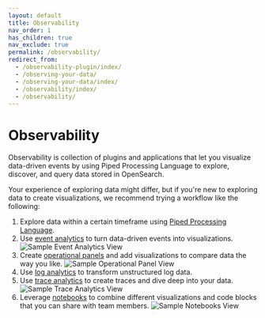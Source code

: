 ```yaml
---
layout: default
title: Observability
nav_order: 1
has_children: true
nav_exclude: true
permalink: /observability/
redirect_from:
  - /observability-plugin/index/
  - /observing-your-data/
  - /observing-your-data/index/
  - /observability/index/
  - /observability/
---
```


# Observability

Observability is collection of plugins and applications that let you visualize data-driven events by using Piped Processing Language to explore, discover, and query data stored in OpenSearch.

Your experience of exploring data might differ, but if you're new to exploring data to create visualizations, we recommend trying a workflow like the following:

1. Explore data within a certain timeframe using [Piped Processing Language]({{site.url}}{{site.baseurl}}/search-plugins/sql/ppl/index).
2. Use [event analytics]({{site.url}}{{site.baseurl}}/observing-your-data/event-analytics) to turn data-driven events into visualizations.
  ![Sample Event Analytics View]({{site.url}}{{site.baseurl}}/images/event-analytics.png)
3. Create [operational panels]({{site.url}}{{site.baseurl}}/observing-your-data/operational-panels) and add visualizations to compare data the way you like.
  ![Sample Operational Panel View]({{site.url}}{{site.baseurl}}/images/operational-panel.png)
4. Use [log analytics]({{site.url}}{{site.baseurl}}/observing-your-data/log-ingestion/) to transform unstructured log data.
5. Use [trace analytics]({{site.url}}{{site.baseurl}}/observing-your-data/trace/index) to create traces and dive deep into your data.
  ![Sample Trace Analytics View]({{site.url}}{{site.baseurl}}/images/observability-trace.png)
6. Leverage [notebooks]({{site.url}}{{site.baseurl}}/observing-your-data/notebooks) to combine different visualizations and code blocks that you can share with team members.
  ![Sample Notebooks View]({{site.url}}{{site.baseurl}}/images/notebooks.png)
